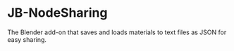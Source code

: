 # JB-NodeSharing
The Blender add-on that saves and loads materials to text files as JSON for easy sharing.
